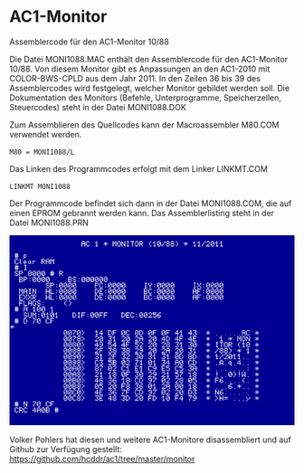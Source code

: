 # AC1-Monitor
Assemblercode für den AC1-Monitor 10/88

Die Datei MONI1088.MAC enthält den Assemblercode für den AC1-Monitor 10/88.
Von diesem Monitor gibt es Anpassungen an den AC1-2010 mit COLOR-BWS-CPLD aus dem Jahr 2011.
In den Zeilen 36 bis 39 des Assemblercodes wird festgelegt, welcher Monitor gebildet werden soll.
Die Dokumentation des Monitors (Befehle, Unterprogramme, Speicherzellen, Steuercodes)
steht in der Datei MONI1088.DOK

Zum Assemblieren des Quellcodes kann der Macroassembler M80.COM verwendet werden.
```
M80 = MONI1088/L
```

Das Linken des Programmcodes erfolgt mit dem Linker LINKMT.COM
```
LINKMT MONI1088
```

Der Programmcode befindet sich dann in der Datei MONI1088.COM, die auf einen EPROM gebrannt werden kann.
Das Assemblerlisting steht in der Datei MONI1088.PRN

![AC1-Monitor](https://github.com/friedertonn/AC1-Monitor/blob/main/Fotos/Monitor_10-88.png?raw=true)

Volker Pohlers hat diesen und weitere AC1-Monitore disassembliert und auf
Github zur Verfügung gestellt: https://github.com/hcddr/ac1/tree/master/monitor 